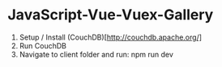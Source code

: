 # JavaScript-Vue-Vuex-Gallery

1. Setup / Install (CouchDB)[http://couchdb.apache.org/]
2. Run CouchDB
3. Navigate to client folder and run: npm run dev